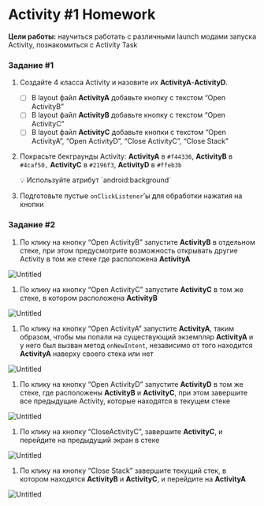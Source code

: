 # Activity #1 Homework

**Цели работы:** научиться работать с различными launch модами запуска Activity, познакомиться с Activity Task

### Задание #1

1. Cоздайте 4 класса Activity и назовите их **ActivityA**-**ActivityD**.
    - [ ] В layout файл **ActivityA** добавьте кнопку с текстом “Open ActivityB”
    - [ ] В layout файл **ActivityB** добавьте кнопку с текстом “Open ActivityC”
    - [ ] В layout файл **ActivityC** добавьте кнопки с текстом “Open ActivityA”, “Open ActivityD”, “Close ActivityC”, “Close Stack”
2. Покрасьте бекграунды Activity: **ActivityA** в `#f44336`, **ActivityB** в `#4caf50,` **ActivityC** в `#2196f3`, **ActivityD** в `#ffeb3b`

    <aside>
    💡 Используйте атрибут `android:background`
    </aside>

3. Подготовьте пустые `onClickListener`’ы для обработки нажатия на кнопки

### Задание #2

1. По клику на кнопку “Open ActivityB” запустите **ActivityB** в отдельном стеке, при этом предусмотрите возможность открывать другие Activity в том же стеке где расположена **ActivityA**

![Untitled](https://s3-us-west-2.amazonaws.com/secure.notion-static.com/0a8991f1-c9c3-42e8-aecc-852461eed8c9/Untitled.png)

1. По клику на кнопку “Open ActivityC” запустите **ActivityC** в том же стеке, в котором расположена **ActivityB**

![Untitled](https://s3-us-west-2.amazonaws.com/secure.notion-static.com/9640ab5c-e52c-4434-9842-d7e2d6a0d3f9/Untitled.png)

1. По клику на кнопку “Open ActivityA” запустите **ActivityA**, таким образом, чтобы мы попали на существующий экземпляр  **ActivityA** и у него был вызван метод `onNewIntent`, независимо от того находится **ActivityA** наверху своего стека или нет

![Untitled](https://s3-us-west-2.amazonaws.com/secure.notion-static.com/6afbcfa7-2745-4c68-ba2f-4aff9057aed6/Untitled.png)

1. По клику на кнопку “Open ActivityD” запустите **ActivityD** в том же стеке, где расположены **ActivityB** и **ActivityC**, при этом завершите все предыдущие Activity, которые находятся в текущем стеке

![Untitled](https://s3-us-west-2.amazonaws.com/secure.notion-static.com/e06f3d4b-d473-4b14-ac26-afb731c91d14/Untitled.png)

1. По клику на кнопку “CloseActivityC”, завершите **ActivityC**, и перейдите на предыдущий экран в стеке

![Untitled](https://s3-us-west-2.amazonaws.com/secure.notion-static.com/871065c8-93f1-4058-be1d-c6e424e4ef36/Untitled.png)

1. По клику на кнопку “Close Stack” завершите текущий стек, в котором находятся **ActivityB** и **ActivityC**, и перейдите на **ActivityA**

![Untitled](https://s3-us-west-2.amazonaws.com/secure.notion-static.com/263a0493-54e5-4a55-bbc0-7efa2ddbb941/Untitled.png)